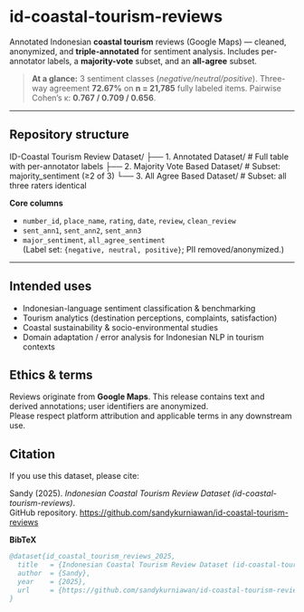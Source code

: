 # id-coastal-tourism-reviews

Annotated Indonesian **coastal tourism** reviews (Google Maps) — cleaned, anonymized, and **triple-annotated** for sentiment analysis. Includes per-annotator labels, a **majority-vote** subset, and an **all-agree** subset.

> **At a glance:** 3 sentiment classes (*negative/neutral/positive*). Three-way agreement **72.67%** on **n = 21,785** fully labeled items. Pairwise Cohen’s κ: **0.767 / 0.709 / 0.656**.

---

## Repository structure

ID-Coastal Tourism Review Dataset/
├── 1. Annotated Dataset/ # Full table with per-annotator labels
├── 2. Majority Vote Based Dataset/ # Subset: majority_sentiment (≥2 of 3)
└── 3. All Agree Based Dataset/ # Subset: all three raters identical


**Core columns**

- `number_id`, `place_name`, `rating`, `date`, `review`, `clean_review`  
- `sent_ann1`, `sent_ann2`, `sent_ann3`  
- `major_sentiment`, `all_agree_sentiment`  
(Label set: `{negative, neutral, positive}`; PII removed/anonymized.)

---

## Intended uses

- Indonesian-language sentiment classification & benchmarking  
- Tourism analytics (destination perceptions, complaints, satisfaction)  
- Coastal sustainability & socio-environmental studies  
- Domain adaptation / error analysis for Indonesian NLP in tourism contexts

## Ethics & terms

Reviews originate from **Google Maps**. This release contains text and derived annotations; user identifiers are anonymized.  
Please respect platform attribution and applicable terms in any downstream use.

## Citation

If you use this dataset, please cite:

Sandy (2025). *Indonesian Coastal Tourism Review Dataset (id-coastal-tourism-reviews)*.  
GitHub repository. https://github.com/sandykurniawan/id-coastal-tourism-reviews

**BibTeX**
```bibtex
@dataset{id_coastal_tourism_reviews_2025,
  title   = {Indonesian Coastal Tourism Review Dataset (id-coastal-tourism-reviews)},
  author  = {Sandy},
  year    = {2025},
  url     = {https://github.com/sandykurniawan/id-coastal-tourism-reviews}
}
